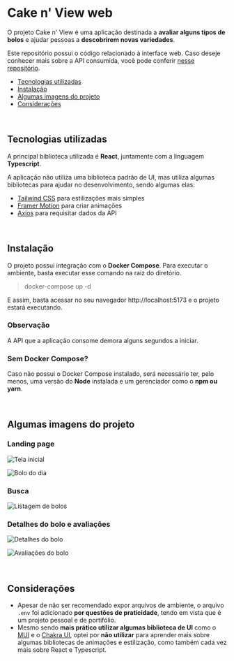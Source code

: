 # Cake n' View web
O projeto Cake n' View é uma aplicação destinada a **avaliar alguns tipos de bolos** e ajudar pessoas a **descobrirem novas variedades**.

Este repositório possui o código relacionado à interface web. Caso deseje conhecer mais sobre a API consumida, você pode conferir [nesse repositório](https://github.com/duducharapa/cake-n-view-api).

- [Tecnologias utilizadas](#tecnologias-utilizadas)
- [Instalação](#instalação)
- [Algumas imagens do projeto](#algumas-imagens-do-projeto)
- [Considerações](#considerações)

<br>

## Tecnologias utilizadas
A principal biblioteca utilizada é **React**, juntamente com a linguagem **Typescript**.

A aplicação não utiliza uma biblioteca padrão de UI, mas utiliza algumas bibliotecas para ajudar no desenvolvimento, sendo algumas elas:
- [Tailwind CSS](https://tailwindcss.com/) para estilizações mais simples
- [Framer Motion](https://www.framer.com/motion/) para criar animações
- [Axios](https://axios-http.com/) para requisitar dados da API

<br>

## Instalação
O projeto possui integração com o **Docker Compose**. Para executar o ambiente, basta executar esse comando na raiz do diretório.

> docker-compose up -d

E assim, basta acessar no seu navegador http://localhost:5173 e o projeto estará executando.

### Observação
A API que a aplicação consome demora alguns segundos a iniciar.

### Sem Docker Compose?
Caso não possui o Docker Compose instalado, será necessário ter, pelo menos, uma versão do **Node** instalada e um gerenciador como o **npm ou yarn**.

<br>

## Algumas imagens do projeto

### Landing page
![Tela inicial](https://github.com/duducharapa/cake-n-view-web/assets/47173483/3471c63a-858e-429a-9518-2b6bd26d37f6)

![Bolo do dia](https://github.com/duducharapa/cake-n-view-web/assets/47173483/3a682985-c491-40b2-b573-14d1a8b89a0c)

### Busca
![Listagem de bolos](https://github.com/duducharapa/cake-n-view-web/assets/47173483/9d8c32d1-74f8-4506-85ec-ee3b88a4bd30)

### Detalhes do bolo e avaliações
![Detalhes do bolo](https://github.com/duducharapa/cake-n-view-web/assets/47173483/e653928c-2512-4c73-82a4-71ce40c680c6)

![Avaliações do bolo](https://github.com/duducharapa/cake-n-view-web/assets/47173483/8d3bebad-27a6-4a27-ae73-82956ff453e3)

<br>

## Considerações
- Apesar de não ser recomendado expor arquivos de ambiente, o arquivo ```.env``` foi adicionado **por questões de praticidade**, tendo em
vista que é um projeto pessoal e de portifólio.
- Mesmo sendo **mais prático utilizar algumas biblioteca de UI** como o [MUI](https://mui.com/) e o [Chakra UI](https://chakra-ui.com/), optei por **não utilizar** para aprender mais sobre algumas bibliotecas de animações e estilização, como também cada vez mais sobre React e Typescript.
